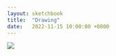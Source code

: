 ```yaml
---
layout: sketchbook
title:  "Drawing"
date:   2022-11-15 10:00:00 +0800
---
```


<img src="/Sketchbook/Images/{{ page.date | date: '%Y-%m-%d' }}/preview.jpg">
